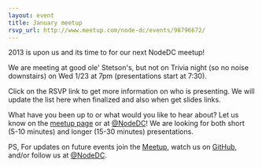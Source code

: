 ```yaml
---
layout: event
title: January meetup
rsvp_url: http://www.meetup.com/node-dc/events/98796672/
---
```


2013 is upon us and its time to for our next NodeDC meetup!

We are meeting at good ole' Stetson's, but not on Trivia night (so no noise downstairs) on Wed 1/23 at 7pm (presentations start 
at 7:30).   

Click on the RSVP link to get more information on who is presenting. We will update the list here when finalized and also when get slides links.

What have you been up to or what would you like to hear about? Let us know on the [meetup page](http://www.meetup.com/node-dc/events/98796672/) or at [@NodeDC](http://twitter.com/nodedc)! We are looking for both short (5-10 minutes) and longer (15-30 minutes) presentations.   


PS, For updates on future events join the [Meetup](http://www.meetup.com/node-dc/), watch us on [GitHub](http://nodedc.github.com/), and/or follow us at [@NodeDC](http://twitter.com/nodedc).






